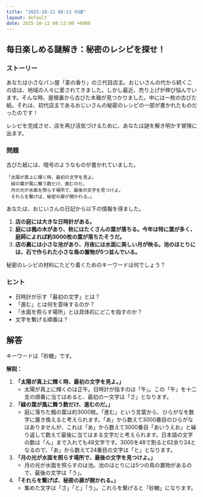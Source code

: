 ```yaml
---
title: "2025-10-12 08:13 の謎"
layout: default
date: 2025-10-12 08:13:00 +0900
---
```

## 毎日楽しめる謎解き：秘密のレシピを探せ！

### ストーリー

あなたは小さなパン屋「麦の香り」の三代目店主。おじいさんの代から続くこの店は、地域の人々に愛されてきました。しかし最近、売り上げが伸び悩んでいます。そんな時、屋根裏から古びた木箱が見つかりました。中には一枚の古びた紙。それは、初代店主であるおじいさんの秘密のレシピの一部が書かれたものだったのです！

レシピを完成させ、店を再び活気づけるために、あなたは謎を解き明かす冒険に出ます。

### 問題

古びた紙には、暗号のようなものが書かれていました。

```
「太陽が真上に輝く時、最初の文字を見よ。
　緑の葉が風に舞う数だけ、進むのだ。
　月の光が水面を照らす場所で、最後の文字を見つけよ。
　それらを繋げば、秘密の扉が開かれる。」
```

あなたは、おじいさんの日記から以下の情報を得ました。

1.  **店の庭には大きな日時計がある。**
2.  **庭には楓の木があり、秋にはたくさんの葉が落ちる。今年は特に葉が多く、庭師によれば約3000枚の葉が落ちたそうだ。**
3.  **店の裏には小さな池があり、月夜には水面に美しい月が映る。池のほとりには、石で作られた小さな鳥の置物が5つ並んでいる。**

秘密のレシピの材料にたどり着くためのキーワードは何でしょう？

### ヒント

*   日時計が示す「最初の文字」とは？
*   「進む」とは何を意味するのか？
*   「水面を照らす場所」とは具体的にどこを指すのか？
*   文字を繋げる順番は？

## 解答

キーワードは「砂糖」です。

**解説：**

1.  **「太陽が真上に輝く時、最初の文字を見よ。」**
    *   太陽が真上に輝くのは正午。日時計が指すのは「午」。この「午」を十二支の順番に当てはめると、最初の一文字は「さ」となります。
2.  **「緑の葉が風に舞う数だけ、進むのだ。」**
    *   庭に落ちた楓の葉は約3000枚。「進む」という言葉から、ひらがなを数字に置き換えると考えられます。「あ」から数えて3000番目のひらがなはありませんが、これは「あ」から数えて3000番目「あいうえお」と繰り返して数えて最後に当てはまる文字だと考えられます。日本語の文字の数は「ん」まで入れても48文字です。3000を48で割ると62余り24となるので、「あ」から数えて24番目の文字は「と」となります。
3.  **「月の光が水面を照らす場所で、最後の文字を見つけよ。」**
    *   月の光が水面を照らすのは池。池のほとりには5つの鳥の置物があるので、最後の文字は「う」。
4.  **「それらを繋げば、秘密の扉が開かれる。」**
    *   集めた文字は「さ」「と」「う」。これらを繋げると「砂糖」になります。
